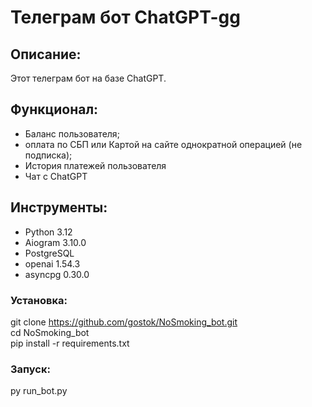 # Телеграм бот ChatGPT-gg


## Описание:

Этот телеграм бот на базе ChatGPT.


## Функционал:

- Баланс пользователя;
- оплата по СБП или Картой на сайте однократной операцией (не подписка);
- История платежей пользователя
- Чат с ChatGPT


## Инструменты:

- Python 3.12
- Aiogram 3.10.0
- PostgreSQL
- openai 1.54.3
- asyncpg 0.30.0


### Установка:

git clone https://github.com/gostok/NoSmoking_bot.git <br>
cd NoSmoking_bot <br>
pip install -r requirements.txt

### Запуск:

py run_bot.py
